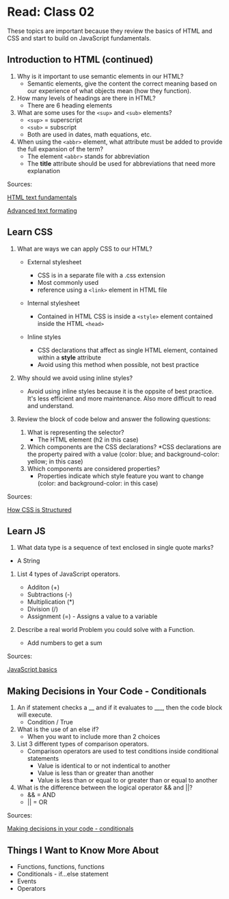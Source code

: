 # Read: Class 02

These topics are important because they review the basics of HTML and CSS and start to build on JavaScript fundamentals.

## Introduction to HTML (continued)

1. Why is it important to use semantic elements in our HTML?
    * Semantic elements, give the content the correct meaning based on our experience of what objects mean (how they function).
1. How many levels of headings are there in HTML?
    * There are 6 heading elements
1. What are some uses for the `<sup>` and `<sub>` elements?
    * `<sup>` = superscript
    * `<sub>` = subscript
    * Both are used in dates, math equations, etc.
1. When using the `<abbr>` element, what attribute must be added to provide the full expansion of the term?
    * The element `<abbr>` stands for abbreviation
    * The **title** attribute should be used for abbreviations that need more explanation

Sources:

[HTML text fundamentals](https://developer.mozilla.org/en-US/docs/Learn/HTML/Introduction_to_HTML/HTML_text_fundamentals)

[Advanced text formating](https://developer.mozilla.org/en-US/docs/Learn/HTML/Introduction_to_HTML/Advanced_text_formatting)

## Learn CSS

1. What are ways we can apply CSS to our HTML?
    * External stylesheet
        * CSS is in a separate file with a .css extension
        * Most commonly used
        * reference using a `<link>` element in HTML file

    * Internal stylesheet
        * Contained in HTML
        CSS is inside a `<style>` element contained inside the HTML `<head>`
    * Inline styles
        * CSS declarations that affect as single HTML element, contained within a **style** attribute
        * Avoid using this method when possible, not best practice

1. Why should we avoid using inline styles?
    * Avoid using inline styles because it is the oppsite of best practice.  It's less efficient and more maintenance.  Also more difficult to read and understand.

1. Review the block of code below and answer the following questions:
    1. What is representing the selector?
        * The HTML element (h2 in this case)
    1. Which components are the CSS declarations?
        *CSS declarations are the property paired with a value (color: blue; and background-color: yellow; in this case)
    1. Which components are considered properties?
        * Properties indicate which style feature you want to change (color: and background-color: in this case)

Sources:

[How CSS is Structured](https://developer.mozilla.org/en-US/docs/Learn/CSS/First_steps/How_CSS_is_structured)

## Learn JS

1. What data type is a sequence of text enclosed in single quote marks?

* A String

1. List 4 types of JavaScript operators.
    * Additon (+)
    * Subtractions (-)
    * Multiplication (*)
    * Division (/)
    * Assignment (=) - Assigns a value to a variable

1. Describe a real world Problem you could solve with a Function.
    * Add numbers to get a sum

Sources:

[JavaScript basics](https://developer.mozilla.org/en-US/docs/Learn/Getting_started_with_the_web/JavaScript_basics)

## Making Decisions in Your Code - Conditionals

1. An if statement checks a __ and if it evaluates to ___, then the code block will execute.
    * Condition / True
1. What is the use of an else if?
    * When you want to include more than 2 choices
1. List 3 different types of comparison operators.
    * Comparison operators are used to test conditions inside conditional statements
        * Value is identical to or not indentical to another
        * Value is less than or greater than another
        * Value is less than or equal to or greater than or equal to another
1. What is the difference between the logical operator && and ||?
    * && = AND
    * || = OR

Sources:

[Making decisions in your code - conditionals](https://developer.mozilla.org/en-US/docs/Learn/JavaScript/Building_blocks/conditionals)

## Things I Want to Know More About

* Functions, functions, functions
* Conditionals - if...else statement
* Events
* Operators
